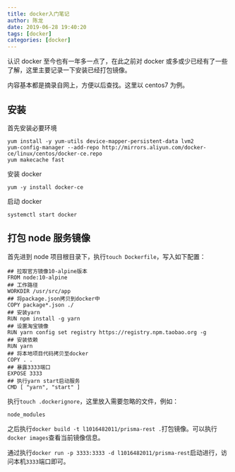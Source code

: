 ```yaml
---
title: docker入门笔记
author: 陈龙
date: 2019-06-28 19:40:20
tags: [docker]
categories: [docker]
---
```


认识 docker 至今也有一年多一点了，在此之前对 docker 或多或少已经有了一些了解，这里主要记录一下安装已经打包镜像。

内容基本都是摘录自网上，方便以后查找。这里以 centos7 为例。

## 安装

首先安装必要环境

```shell
yum install -y yum-utils device-mapper-persistent-data lvm2
yum-config-manager --add-repo http://mirrors.aliyun.com/docker-ce/linux/centos/docker-ce.repo
yum makecache fast
```

安装 docker

```shell
yum -y install docker-ce
```

启动 docker

```shell
systemctl start docker
```

## 打包 node 服务镜像

首先进到 node 项目根目录下，执行`touch Dockerfile`，写入如下配置：

```shell
## 拉取官方镜像10-alpine版本
FROM node:10-alpine
## 工作路径
WORKDIR /usr/src/app
## 将package.json拷贝到docker中
COPY package*.json ./
## 安装yarn
RUN npm install -g yarn
## 设置淘宝镜像
RUN yarn config set registry https://registry.npm.taobao.org -g
## 安装依赖
RUN yarn
## 将本地项目代码拷贝至docker
COPY . .
## 暴露3333端口
EXPOSE 3333
## 执行yarn start启动服务
CMD [ "yarn", "start" ]
```

执行`touch .dockerignore`，这里放入需要忽略的文件，例如：

```shell
node_modules
```

之后执行`docker build -t l1016482011/prisma-rest .`打包镜像。可以执行`docker images`查看当前镜像信息。

通过执行`docker run -p 3333:3333 -d l1016482011/prisma-rest`启动进行，访问本机`3333`端口即可。
